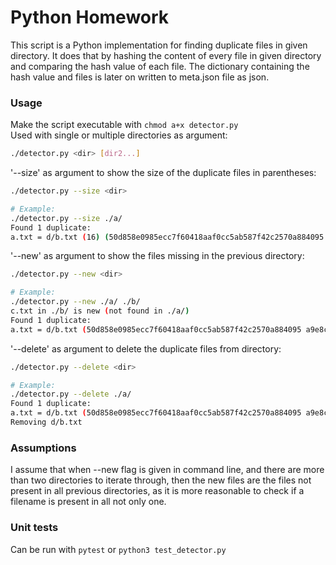# Python  Homework

This script is a Python implementation for finding duplicate files in given directory. It does that by hashing the content of every file in given directory and comparing the hash value of each file. The dictionary containing the hash value and files is later on written to meta.json file as json. 

### Usage
Make the script executable with ```chmod a+x detector.py```  
Used with single or multiple directories as argument:
```bash
./detector.py <dir> [dir2...]
```
'--size' as argument to show the size of the duplicate files in parentheses:

```bash
./detector.py --size <dir>

# Example:
./detector.py --size ./a/ 
Found 1 duplicate:
a.txt = d/b.txt (16) (50d858e0985ecc7f60418aaf0cc5ab587f42c2570a884095 a9e8ccacd0f6545c)

```
'--new' as argument to show the files missing in the previous directory:

```bash
./detector.py --new <dir>

# Example:
./detector.py --new ./a/ ./b/
c.txt in ./b/ is new (not found in ./a/)
Found 1 duplicate:
a.txt = d/b.txt (50d858e0985ecc7f60418aaf0cc5ab587f42c2570a884095 a9e8ccacd0f6545c)
```

'--delete' as argument to delete the duplicate files from directory:

```bash
./detector.py --delete <dir>

# Example:
./detector.py --delete ./a/ 
Found 1 duplicate:
a.txt = d/b.txt (50d858e0985ecc7f60418aaf0cc5ab587f42c2570a884095 a9e8ccacd0f6545c)
Removing d/b.txt
``` 

### Assumptions
I assume that when --new flag is given in command line, and there are more than two directories to iterate through, then the new files are the files not present in all previous directories, as it is more reasonable to check if a filename is present in all not only one. 


### Unit tests
Can be run with `pytest` or `python3 test_detector.py`
